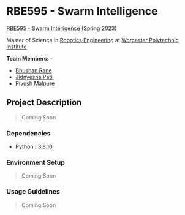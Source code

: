 
# RBE595 - Swarm Intelligence 
[RBE595 - Swarm Intelligence](https://www.wpi.edu/academics/calendar-courses/course-descriptions/3911/robotics-engineering#RBE-595) (Spring 2023)

Master of Science in [Robotics Engineering](https://www.wpi.edu/academics/departments/robotics-engineering) at [Worcester Polytechnic Institute](https://www.wpi.edu/)

**Team Members: -**
- [Bhushan Rane](https://github.com/ranebhushan)
- [Jidnyesha Patil](https://github.com/jidnyesha-patil)
- [Piyush Malpure](https://github.com/PiyushMalpure)


## Project Description

> Coming Soon

### Dependencies
- Python : [3.8.10](https://www.python.org/downloads/release/python-3810/)

### Environment Setup

> Coming Soon

### Usage Guidelines

> Coming Soon
